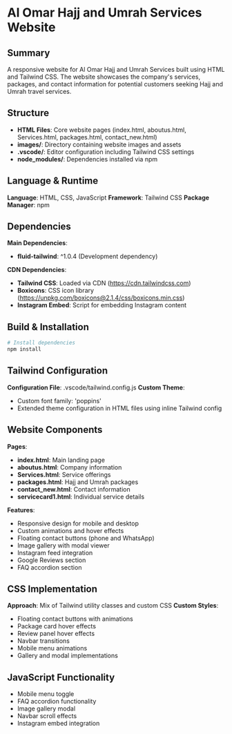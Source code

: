 # Al Omar Hajj and Umrah Services Website

## Summary
A responsive website for Al Omar Hajj and Umrah Services built using HTML and Tailwind CSS. The website showcases the company's services, packages, and contact information for potential customers seeking Hajj and Umrah travel services.

## Structure
- **HTML Files**: Core website pages (index.html, aboutus.html, Services.html, packages.html, contact_new.html)
- **images/**: Directory containing website images and assets
- **.vscode/**: Editor configuration including Tailwind CSS settings
- **node_modules/**: Dependencies installed via npm

## Language & Runtime
**Language**: HTML, CSS, JavaScript
**Framework**: Tailwind CSS
**Package Manager**: npm

## Dependencies
**Main Dependencies**:
- **fluid-tailwind**: ^1.0.4 (Development dependency)

**CDN Dependencies**:
- **Tailwind CSS**: Loaded via CDN (https://cdn.tailwindcss.com)
- **Boxicons**: CSS icon library (https://unpkg.com/boxicons@2.1.4/css/boxicons.min.css)
- **Instagram Embed**: Script for embedding Instagram content

## Build & Installation
```bash
# Install dependencies
npm install
```

## Tailwind Configuration
**Configuration File**: .vscode/tailwind.config.js
**Custom Theme**:
- Custom font family: 'poppins'
- Extended theme configuration in HTML files using inline Tailwind config

## Website Components
**Pages**:
- **index.html**: Main landing page
- **aboutus.html**: Company information
- **Services.html**: Service offerings
- **packages.html**: Hajj and Umrah packages
- **contact_new.html**: Contact information
- **servicecard1.html**: Individual service details

**Features**:
- Responsive design for mobile and desktop
- Custom animations and hover effects
- Floating contact buttons (phone and WhatsApp)
- Image gallery with modal viewer
- Instagram feed integration
- Google Reviews section
- FAQ accordion section

## CSS Implementation
**Approach**: Mix of Tailwind utility classes and custom CSS
**Custom Styles**:
- Floating contact buttons with animations
- Package card hover effects
- Review panel hover effects
- Navbar transitions
- Mobile menu animations
- Gallery and modal implementations

## JavaScript Functionality
- Mobile menu toggle
- FAQ accordion functionality
- Image gallery modal
- Navbar scroll effects
- Instagram embed integration

